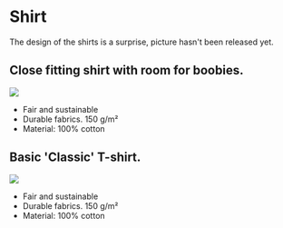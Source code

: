 # Shirt

The design of the shirts is a surprise, picture hasn't been released yet.

## Close fitting shirt with room for boobies.
![](./assets/shirt-f.webp)

* Fair and sustainable
* Durable fabrics. 150 g/m²
* Material: 100% cotton 

## Basic 'Classic' T-shirt.
![](./assets/shirt-m.webp)

* Fair and sustainable
* Durable fabrics. 150 g/m²
* Material: 100% cotton
